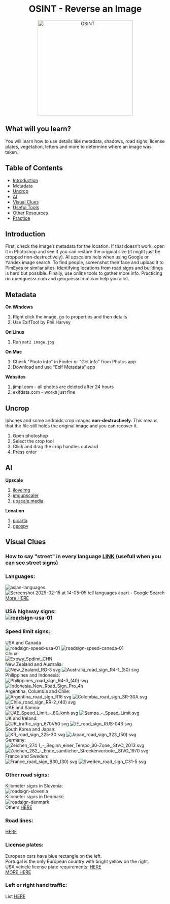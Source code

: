 <div align="center">
  <h1>OSINT - Reverse an Image</h1>
  <img src="https://github.com/user-attachments/assets/30731402-2b37-4148-97b1-d3d1085ae93a" alt="OSINT" width="300px" />
</div>

## What will you learn?

You will learn how to use details like metadata, shadows, road signs, license plates, vegetation, letters and more to determine where an image was taken.

## Table of Contents
- [Introduction](#introduction)
- [Metadata](#metadata)
- [Uncrop](#uncrop)
- [AI](#ai)
- [Visual Clues](#visual-clues)
- [Useful Tools](#useful-tools--resources)
- [Other Resources](#other-resources)
- [Practice](#practice)

## Introduction
First, check the image’s metadata for the location. If that doesn’t work, open it in Photoshop and see if you can restore the original size (it might just be cropped non-destructively). AI upscalers help when using Google or Yandex image search. To find people, screenshot their face and upload it to PimEyes or similar sites. Identifying locations from road signs and buildings is hard but possible. Finally, use online tools to gather more info. Practicing on openguessr.com and geoguessr.com can help you a lot.

## Metadata
  **On Windows**
  1. Right click the image, go to properties and then details
  2. Use ExifTool by Phil Harvey

  **On Linux**
  1. Run ```mat2 image.jpg```

  **On Mac**
  1. Check "Photo info" in Finder or "Get info" from Photos app
  2. Download and use "Exif Metadata" app

  **Websites**
  1. jimpl.com - all photos are deleted after 24 hours
  2. exifdata.com - works just fine

## Uncrop
  Iphones and some androids crop images **non-destructively**. This means that the file still holds the original image and you can recover it.
  1. Open photoshop
  2. Select the crop tool
  3. Click and drag the crop handles outward
  4. Press enter

## AI
  **Upscale**
  1. <a href="https://www.iloveimg.com/upscale-image">iloveimg</a> <br>
  2. <a href="https://imgupscaler.com/">imgupscaler</a> <br>
  3. <a href="https://www.upscale.media/">upscale.media</a>
  
  **Location**
  1. <a href="https://picarta.ai/">picarta</a>
  2. <a href="https://geospy.ai/">geospy</a>

## Visual Clues
  ### How to say "street" in every language <a href="https://www.indifferentlanguages.com/words/street">LINK</a> (usefull when you can see street signs)
  ### Languages:
  ![asian-languages](https://github.com/user-attachments/assets/363e8b5a-1879-4236-a41d-6ec33caaf22a) <br>
  ![Screenshot 2025-02-15 at 14-05-05 tell languages apart - Google Search](https://github.com/user-attachments/assets/e33a7fbc-8849-4ad7-b806-894baa6825ff) <br>
  <a href="https://www.vox.com/2014/11/17/7082317/language-maps-charts">More HERE</a>
  ### USA highway signs: <br> ![roadsign-usa-01](https://github.com/user-attachments/assets/a7433440-0438-4700-921a-3e9bd1b53f5f)
  ### Speed limit signs: <br>
  USA and Canada<br>
  ![roadsign-speed-usa-01](https://github.com/user-attachments/assets/80e3be8d-e1d8-4708-ad30-d513acaa6161)
  ![roadsign-speed-canada-01](https://github.com/user-attachments/assets/264577f0-6e04-46bc-8a06-a49eeba04515) <br>
  China: <br>
  ![Expwy_Spdlmt_CHN](https://github.com/user-attachments/assets/b900fe8a-36d2-498b-882b-4c4fe2ac9005) <br>
  New Zealand and Australia: <br>
  ![New_Zealand_RG-3 svg](https://github.com/user-attachments/assets/8c0fd68b-3535-48ef-8a4d-71fc8c28f84b)
  ![Australia_road_sign_R4-1_(50) svg](https://github.com/user-attachments/assets/202e6577-125b-4ca4-8a4b-f5214c5b72f9) <br>
  Philippines and Indonesia: <br>
  ![Philippines_road_sign_R4-3_(40) svg](https://github.com/user-attachments/assets/59dfaf31-61aa-4e9a-9215-63a9017a94d9)
  ![Indonesia_New_Road_Sign_Pro_4h](https://github.com/user-attachments/assets/5224cb37-3f02-495f-a529-cf156e867594) <br>
  Argentina, Columbia and Chile: <br>
  ![Argentina_road_sign_R16 svg](https://github.com/user-attachments/assets/2b8e4fc8-7f01-4ad8-a0d1-a82a9f7769b4)
  ![Colombia_road_sign_SR-30A svg](https://github.com/user-attachments/assets/05eabe4c-b484-4c15-a874-260c54a6d2a9)
  ![Chile_road_sign_RR-2_(40) svg](https://github.com/user-attachments/assets/69ca97cb-a4b1-4bde-8684-5f7da11aab35) <br>
  UAE and Samoa: <br>
  ![UAE_Speed_Limit_-_60_kmh svg](https://github.com/user-attachments/assets/e618363b-9a85-4ca4-bc5d-7af124d5d302)
  ![Samoa_-_Speed_Limit svg](https://github.com/user-attachments/assets/be6d913f-3889-4088-8c80-a568a412c027) <br>
  UK and Ireland: <br>
  ![UK_traffic_sign_670V50 svg](https://github.com/user-attachments/assets/44eca7c1-cb62-4bf1-ad0b-ad590a54414c)
  ![IE_road_sign_RUS-043 svg](https://github.com/user-attachments/assets/19f4edaf-8b0a-446d-9edd-5fdbccac8d5f) <br>
  South Korea and Japan: <br>
  ![KR_road_sign_225-30 svg](https://github.com/user-attachments/assets/fc10a75c-e210-4edb-a872-ffcc728884b1)
  ![Japan_road_sign_323_(50) svg](https://github.com/user-attachments/assets/dae30e49-2835-4824-ab91-725dbf9b6151) <br>
  Germany:  <br>
  ![Zeichen_274 1_-_Beginn_einer_Tempo_30-Zone,_StVO_2013 svg](https://github.com/user-attachments/assets/9e16fe02-c949-48a3-b6be-04c9bed29d54)
  ![Zeichen_282_-_Ende_sämtlicher_Streckenverbote,_StVO_1970 svg](https://github.com/user-attachments/assets/a5f6081f-8398-46a8-9e25-6f14c9fdf68d) <br>
  France and Sweden: <br>
  ![France_road_sign_B30_(30) svg](https://github.com/user-attachments/assets/5092d89c-426e-40c1-999e-0081b9124e5e)
  ![Sweden_road_sign_C31-5 svg](https://github.com/user-attachments/assets/e400444d-e145-4202-8155-3cc7a886609c)
  ### Other road signs: <br>
  Kilometer signs in Slovenia: <br>
  ![roadsign-slovenia](https://github.com/user-attachments/assets/4ed84651-953a-4585-ab92-99bad1d58fa2) <br>
  Kilometer signs in Denmark: <br>
  ![roadsign-denmark](https://github.com/user-attachments/assets/d3c1decf-15bb-45cf-9987-4d769528467e) <br>
  Others <a href="https://en.wikipedia.org/wiki/Traffic_signs_by_country">HERE</a>
  ### Road lines:
  <a href="https://commons.wikimedia.org/wiki/Category:Road_markings_by_country">HERE</a>
  ### License plates:
  European cars have blue rectangle on the left. <br>
  Portugal is the only European country with bright yellow on the right. <br>
  USA vehicle license plate requirements: <a href="https://en.wikipedia.org/wiki/Vehicle_license_plates_of_the_United_States">HERE</a> <br>
  <a href="http://www.worldlicenseplates.com/">MORE HERE</a>
  ### Left or right hand traffic:
  List <a href="https://en.wikipedia.org/wiki/Left-_and_right-hand_traffic">HERE</a>
